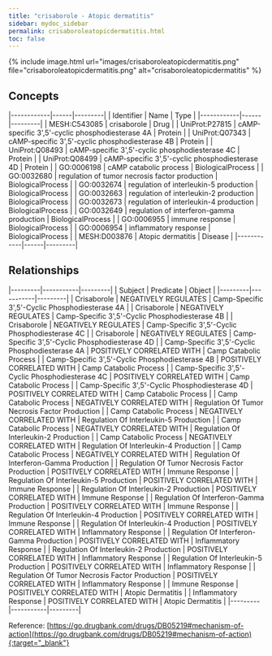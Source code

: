 ```yaml
---
title: "crisaborole - Atopic dermatitis"
sidebar: mydoc_sidebar
permalink: crisaboroleatopicdermatitis.html
toc: false 
---
```


{% include image.html url="images/crisaboroleatopicdermatitis.png" file="crisaboroleatopicdermatitis.png" alt="crisaboroleatopicdermatitis" %}

## Concepts

|------------|------|---------|
| Identifier | Name | Type    |
|------------|------|---------|
| MESH:C543085 | crisaborole | Drug |
| UniProt:P27815 | cAMP-specific 3',5'-cyclic phosphodiesterase 4A | Protein |
| UniProt:Q07343 | cAMP-specific 3',5'-cyclic phosphodiesterase 4B | Protein |
| UniProt:Q08493 | cAMP-specific 3',5'-cyclic phosphodiesterase 4C | Protein |
| UniProt:Q08499 | cAMP-specific 3',5'-cyclic phosphodiesterase 4D | Protein |
| GO:0006198 | cAMP catabolic process | BiologicalProcess |
| GO:0032680 | regulation of tumor necrosis factor production | BiologicalProcess |
| GO:0032674 | regulation of interleukin-5 production | BiologicalProcess |
| GO:0032663 | regulation of interleukin-2 production | BiologicalProcess |
| GO:0032673 | regulation of interleukin-4 production | BiologicalProcess |
| GO:0032649 | regulation of interferon-gamma production | BiologicalProcess |
| GO:0006955 | immune response | BiologicalProcess |
| GO:0006954 | inflammatory response | BiologicalProcess |
| MESH:D003876 | Atopic dermatitis | Disease |
|------------|------|---------|

## Relationships

|---------|-----------|---------|
| Subject | Predicate | Object  |
|---------|-----------|---------|
| Crisaborole | NEGATIVELY REGULATES | Camp-Specific 3',5'-Cyclic Phosphodiesterase 4A |
| Crisaborole | NEGATIVELY REGULATES | Camp-Specific 3',5'-Cyclic Phosphodiesterase 4B |
| Crisaborole | NEGATIVELY REGULATES | Camp-Specific 3',5'-Cyclic Phosphodiesterase 4C |
| Crisaborole | NEGATIVELY REGULATES | Camp-Specific 3',5'-Cyclic Phosphodiesterase 4D |
| Camp-Specific 3',5'-Cyclic Phosphodiesterase 4A | POSITIVELY CORRELATED WITH | Camp Catabolic Process |
| Camp-Specific 3',5'-Cyclic Phosphodiesterase 4B | POSITIVELY CORRELATED WITH | Camp Catabolic Process |
| Camp-Specific 3',5'-Cyclic Phosphodiesterase 4C | POSITIVELY CORRELATED WITH | Camp Catabolic Process |
| Camp-Specific 3',5'-Cyclic Phosphodiesterase 4D | POSITIVELY CORRELATED WITH | Camp Catabolic Process |
| Camp Catabolic Process | NEGATIVELY CORRELATED WITH | Regulation Of Tumor Necrosis Factor Production |
| Camp Catabolic Process | NEGATIVELY CORRELATED WITH | Regulation Of Interleukin-5 Production |
| Camp Catabolic Process | NEGATIVELY CORRELATED WITH | Regulation Of Interleukin-2 Production |
| Camp Catabolic Process | NEGATIVELY CORRELATED WITH | Regulation Of Interleukin-4 Production |
| Camp Catabolic Process | NEGATIVELY CORRELATED WITH | Regulation Of Interferon-Gamma Production |
| Regulation Of Tumor Necrosis Factor Production | POSITIVELY CORRELATED WITH | Immune Response |
| Regulation Of Interleukin-5 Production | POSITIVELY CORRELATED WITH | Immune Response |
| Regulation Of Interleukin-2 Production | POSITIVELY CORRELATED WITH | Immune Response |
| Regulation Of Interferon-Gamma Production | POSITIVELY CORRELATED WITH | Immune Response |
| Regulation Of Interleukin-4 Production | POSITIVELY CORRELATED WITH | Immune Response |
| Regulation Of Interleukin-4 Production | POSITIVELY CORRELATED WITH | Inflammatory Response |
| Regulation Of Interferon-Gamma Production | POSITIVELY CORRELATED WITH | Inflammatory Response |
| Regulation Of Interleukin-2 Production | POSITIVELY CORRELATED WITH | Inflammatory Response |
| Regulation Of Interleukin-5 Production | POSITIVELY CORRELATED WITH | Inflammatory Response |
| Regulation Of Tumor Necrosis Factor Production | POSITIVELY CORRELATED WITH | Inflammatory Response |
| Immune Response | POSITIVELY CORRELATED WITH | Atopic Dermatitis |
| Inflammatory Response | POSITIVELY CORRELATED WITH | Atopic Dermatitis |
|---------|-----------|---------|

Reference: [https://go.drugbank.com/drugs/DB05219#mechanism-of-action](https://go.drugbank.com/drugs/DB05219#mechanism-of-action){:target="_blank"}